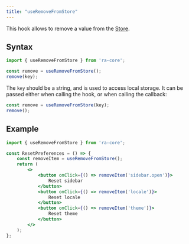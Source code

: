 ```yaml
---
title: "useRemoveFromStore"
---
```


This hook allows to remove a value from the [Store](../guides/Store.md). 

## Syntax

```jsx
import { useRemoveFromStore } from 'ra-core';

const remove = useRemoveFromStore();
remove(key);
```

The `key` should be a string, and is used to access local storage. It can be passed either when calling the hook, or when calling the callback:

```jsx
const remove = useRemoveFromStore(key);
remove();
```

## Example

```jsx
import { useRemoveFromStore } from 'ra-core';

const ResetPreferences = () => {
    const removeItem = useRemoveFromStore();
    return (
        <>
            <button onClick={() => removeItem('sidebar.open')}>
                Reset sidebar
            </button>
            <button onClick={() => removeItem('locale')}>
                Reset locale
            </button>
            <button onClick={() => removeItem('theme')}>
                Reset theme
            </button>
        </>
    );
};
```
